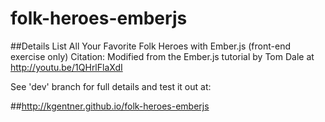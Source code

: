 folk-heroes-emberjs
===================

##Details
List All Your Favorite Folk Heroes with Ember.js (front-end exercise only)
Citation: Modified from the Ember.js tutorial by Tom Dale at http://youtu.be/1QHrlFlaXdI

See 'dev' branch for full details and test it out at:

##http://kgentner.github.io/folk-heroes-emberjs
